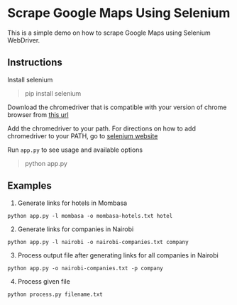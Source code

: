 # Scrape Google Maps Using Selenium

This is a simple demo on how to scrape Google Maps using Selenium WebDriver.

## Instructions
Install selenium  
> pip install selenium  

Download the chromedriver that is compatible with your version of chrome browser from [this url](https://chromedriver.storage.googleapis.com/index.html)

Add the chromedriver to your path. For directions on how to add chromedriver to your PATH, go to [selenium website](https://www.selenium.dev/documentation/en/webdriver/driver_requirements/#adding-executables-to-your-path)

Run `app.py` to see usage and available options  
> python app.py  

## Examples
1. Generate links for hotels in Mombasa
```shell  
python app.py -l mombasa -o mombasa-hotels.txt hotel
```

2. Generate links for companies in Nairobi  
```shell
python app.py -l nairobi -o nairobi-companies.txt company
```

3. Process output file after generating links for all companies in Nairobi  
```shell  
python app.py -o nairobi-companies.txt -p company
```  

4. Process given file  
```shell  
python process.py filename.txt
```
